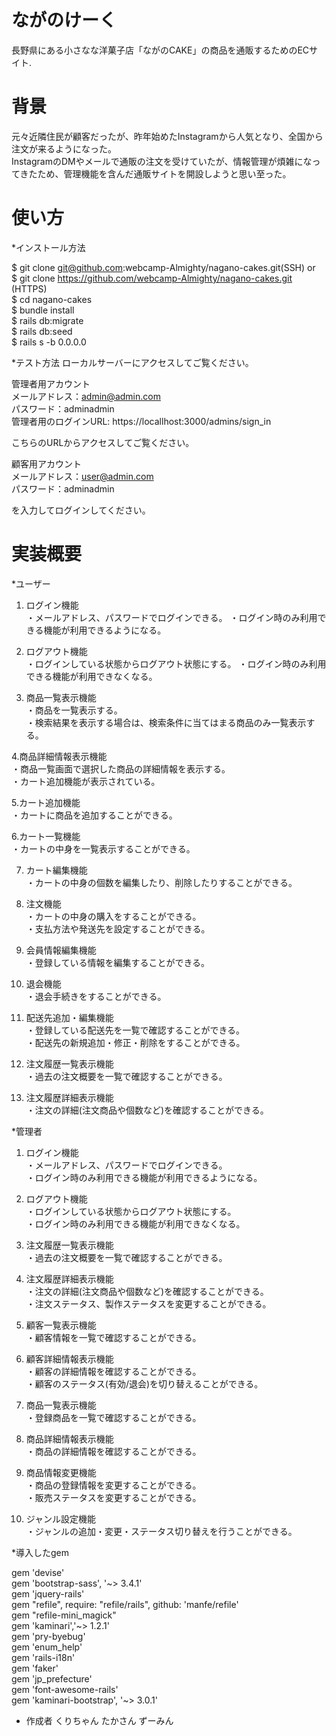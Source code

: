 # ながのけーく

長野県にある小さなな洋菓子店「ながのCAKE」の商品を通販するためのECサイト.

# 背景
元々近隣住民が顧客だったが、昨年始めたInstagramから人気となり、全国から注文が来るようになった。<br>
InstagramのDMやメールで通販の注文を受けていたが、情報管理が煩雑になってきたため、管理機能を含んだ通販サイトを開設しようと思い至った。


# 使い方  
*インストール方法

$ git clone git@github.com:webcamp-Almighty/nagano-cakes.git(SSH) or<br>
$ git clone https://github.com/webcamp-Almighty/nagano-cakes.git (HTTPS)<br>
$ cd nagano-cakes<br>
$ bundle install<br>
$ rails db:migrate<br>
$ rails db:seed<br>
$ rails s -b 0.0.0.0<br>


*テスト方法
ローカルサーバーにアクセスしてご覧ください。

管理者用アカウント  
メールアドレス：admin@admin.com<br>
パスワード：adminadmin  
管理者用のログインURL: https://locallhost:3000/admins/sign_in  

こちらのURLからアクセスしてご覧ください。

顧客用アカウント  
メールアドレス：user@admin.com<br>
パスワード：adminadmin

を入力してログインしてください。


 # 実装概要
 
*ユーザー
1. ログイン機能  
・メールアドレス、パスワードでログインできる。 
・ログイン時のみ利用できる機能が利用できるようになる。


2. ログアウト機能  
・ログインしている状態からログアウト状態にする。 
・ログイン時のみ利用できる機能が利用できなくなる。  

3. 商品一覧表示機能  
・商品を一覧表示する。  
・検索結果を表示する場合は、検索条件に当てはまる商品のみ一覧表示する。  

4.商品詳細情報表示機能  
・商品一覧画面で選択した商品の詳細情報を表示する。  
・カート追加機能が表示されている。  

5.カート追加機能  
・カートに商品を追加することができる。  

6.カート一覧機能  
・カートの中身を一覧表示することができる。  

7. カート編集機能  
・カートの中身の個数を編集したり、削除したりすることができる。

8. 注文機能  
・カートの中身の購入をすることができる。  
・支払方法や発送先を設定することができる。

9. 会員情報編集機能  
・登録している情報を編集することができる。

10. 退会機能  
・退会手続きをすることができる。

11. 配送先追加・編集機能  
・登録している配送先を一覧で確認することができる。  
・配送先の新規追加・修正・削除をすることができる。  

12. 注文履歴一覧表示機能  
・過去の注文概要を一覧で確認することができる。

13. 注文履歴詳細表示機能  
・注文の詳細(注文商品や個数など)を確認することができる。


*管理者  
1. ログイン機能  
・メールアドレス、パスワードでログインできる。  
・ログイン時のみ利用できる機能が利用できるようになる。

2. ログアウト機能  
・ログインしている状態からログアウト状態にする。  
・ログイン時のみ利用できる機能が利用できなくなる。  

3. 注文履歴一覧表示機能  
・過去の注文概要を一覧で確認することができる。  

4. 注文履歴詳細表示機能  
・注文の詳細(注文商品や個数など)を確認することができる。  
・注文ステータス、製作ステータスを変更することができる。  

5. 顧客一覧表示機能  
・顧客情報を一覧で確認することができる。  

6. 顧客詳細情報表示機能  
・顧客の詳細情報を確認することができる。  
・顧客のステータス(有効/退会)を切り替えることができる。  

7. 商品一覧表示機能  
・登録商品を一覧で確認することができる。  

8. 商品詳細情報表示機能  
・商品の詳細情報を確認することができる。  

9. 商品情報変更機能  
・商品の登録情報を変更することができる。    
・販売ステータスを変更することができる。  

10. ジャンル設定機能  
・ジャンルの追加・変更・ステータス切り替えを行うことができる。  


*導入したgem

gem 'devise'  
gem 'bootstrap-sass', '~> 3.4.1'  
gem 'jquery-rails'  
gem "refile", require: "refile/rails", github: 'manfe/refile'  
gem "refile-mini_magick"  
gem 'kaminari','~> 1.2.1'  
gem 'pry-byebug'  
gem 'enum_help'  
gem 'rails-i18n'  
gem 'faker'  
gem 'jp_prefecture'  
gem 'font-awesome-rails'  
gem 'kaminari-bootstrap', '~> 3.0.1'  

 
* 作成者
くりちゃん
たかさん
ずーみん
